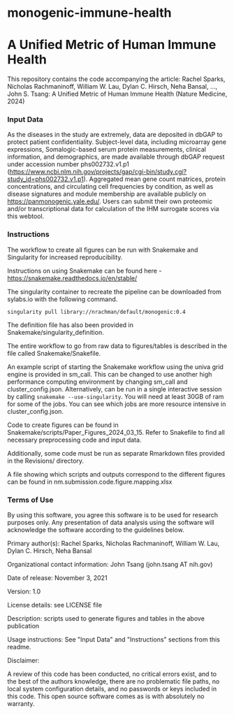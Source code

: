 # monogenic-immune-health

# A Unified Metric of Human Immune Health

This repository contains the code accompanying the article:
Rachel Sparks, Nicholas Rachmaninoff, William W. Lau, Dylan C. Hirsch, Neha Bansal, ..., John S. Tsang: A Unified Metric of Human Immune Health (Nature Medicine, 2024)


### Input Data

As the diseases in the study are extremely, data are deposited in dbGAP to protect patient confidentiality. Subject-level data, including microarray gene expressions, Somalogic-based serum protein measurements, clinical information, and demographics, are made available through dbGAP request under accession number phs002732.v1.p1 (https://www.ncbi.nlm.nih.gov/projects/gap/cgi-bin/study.cgi?study_id=phs002732.v1.p1). Aggregated mean gene count matrices, protein concentrations, and circulating cell frequencies by condition, as well as disease signatures and module membership are available publicly on https://panmonogenic.yale.edu/. Users can submit their own proteomic and/or transcriptional data for calculation of the IHM surrogate scores via this webtool.

### Instructions
The workflow to create all figures can be run with Snakemake and Singularity for increased reproducibility. 

Instructions on using Snakemake can be found here - https://snakemake.readthedocs.io/en/stable/

The singularity container to recreate the pipeline can be downloaded from sylabs.io with the following command.

```
singularity pull library://nrachman/default/monogenic:0.4
```

The definition file has also been provided in Snakemake/singularity_definition.

The entire workflow to go from raw data to figures/tables is described in the file called Snakemake/Snakefile.

An example script of starting the Snakemake workflow using the univa grid engine is provided in sm_call. This can be changed to use another high performance computing environment by changing sm_call and cluster_config.json. Alternatively, can be run in a single interactive session by calling `snakemake --use-singularity`. You will need at least 30GB of ram for some of the jobs. You can see which jobs are more resource intensive in cluster_config.json.

Code to create figures can be found in Snakemake/scripts/Paper_Figures_2024_03_15. Refer to Snakefile to find all necessary preprocessing code and input data.

Additionally, some code must be run as separate Rmarkdown files provided in the Revisions/ directory.

A file showing which scripts and outputs correspond to the different figures can be found in nm.submission.code.figure.mapping.xlsx

### Terms of Use

By using this software, you agree this software is to be used for research purposes only. Any presentation of data analysis using the software will acknowledge the software according to the guidelines below.

Primary author(s): Rachel Sparks, Nicholas Rachmaninoff, William W. Lau, Dylan C. Hirsch, Neha Bansal

Organizational contact information: John Tsang (john.tsang AT nih.gov)

Date of release: November 3, 2021

Version: 1.0

License details: see LICENSE file

Description: scripts used to generate figures and tables in the above publication

Usage instructions: See "Input Data" and "Instructions" sections from this readme.

Disclaimer:

A review of this code has been conducted, no critical errors exist, and to the best of the authors knowledge, there are no problematic file paths, no local system configuration details, and no passwords or keys included in this code. This open source software comes as is with absolutely no warranty.


